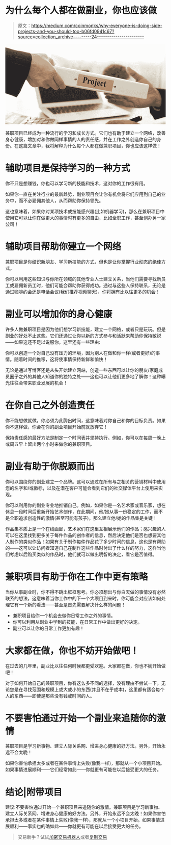 # 为什么每个人都在做副业，你也应该做

> 原文：<https://medium.com/coinmonks/why-everyone-is-doing-side-projects-and-you-should-too-b06fd0941c67?source=collection_archive---------24----------------------->

![](img/859b7d6fc24122f404b08e1824935dae.png)

兼职项目已经成为一种流行的学习和成长方式。它们也有助于建立一个网络，改善身心健康，增加对和你做同样事情的人的责任感，并在工作之外创造你自己的身份。在这篇文章中，我将解释为什么每个人都在做兼职项目，你也应该这样做！

# 辅助项目是保持学习的一种方式

你不只是想赚钱，你也可以学习新的技能和技术，这对你的工作很有用。

如果你一直在关注行业的最新趋势，副业项目会让你有机会将它们应用到自己的业务中，而不必雇佣其他人，从而帮助你保持领先。

这也意味着，如果你对某项技术或技能感兴趣(比如机器学习)，那么在兼职项目中使用它可以让你在做更大的事情时有更多的自由，比如全职工作，甚至创办另一家公司！

# 辅助项目帮助你建立一个网络

兼职项目是你结识新朋友、学习新技能的方式，但也是让你掌握行业动态的绝佳方式。

你可以利用这些知识与你所在领域的其他专业人士建立关系，当他们需要寻找新员工或雇佣新员工时，他们可能会帮助你获得成功。通过与这些人保持联系，无论是通过咖啡约会还是电话会议(我们推荐视频聊天)，你将拥有比以往更多的机会！

# 副业可以增加你的身心健康

许多人做兼职项目是因为他们想学习新技能，建立一个网络，或者只是玩玩。但是副业的好处不止这些。它们还通过让你以新的方式参与和活跃来帮助你保持敏锐——如果这还不足以说服你，这里还有一些理由:

你可以创造一个对自己没有压力的环境，因为别人在做和你一样(或者更好)的事情。随着时间的推移，这将使事情保持新鲜和愉快！

无论是通过写博客还是从头开始建立网站，创造一些东西可以让你的朋友/家庭成员圈子之外的其他人知道你的独特之处——这也可以让他们更多地了解你！这种曝光往往会带来职业发展的机会！

# 在你自己之外创造责任

你不能想做就做。你必须为此腾出时间，这意味着对你自己和你的目标负责。如果你不这样做，你会在你的副业项目开始前就放弃它！

保持责任感的最好方法是制定一个时间表并坚持执行。例如，你可以在每周一晚上或周五早上留出两个小时来做你的兼职项目。

# 副业有助于你脱颖而出

你可以围绕你的副业建立一个品牌。这可以通过在所有与之相关的营销材料中使用您的名字和/或徽标，以及在潜在客户可能会看到它们的社交媒体平台上使用来实现。

你可以利用你的副业专业地推销自己。例如，如果你是一名艺术家或音乐家，想在休息一段时间后重新开始艺术创作，在此期间，他/她从事一份稳定的工作，而不是全职追求创造性的激情(甚至可能有孩子)，那么建立他/她的作品集是关键！

作品集本质上是一个在线画廊，艺术家们在这里互相展示他们的作品；感兴趣的人可以在这里找到更多关于每件作品的创作者的信息，然后决定他们是否也想要其他人制作的类似作品！如果有关于制作每件作品花了多少时间的信息，这也是有帮助的——这可以让访问者知道自己在制作这些作品时付出了什么样的努力，这样当他们考虑以后购买类似的作品时，他们就可以做出明智的决定，看它是否值得。

# 兼职项目有助于你在工作中更有策略

当你从事副业时，你不得不跳出框框思考。你必须想出与你白天做的事情没有必然联系的想法，这意味着当你工作中的下一个大项目到来时，你可能会对应该如何处理它有一个新的看法——甚至是首先需要解决什么样的问题！

*   兼职项目给你一个机会去做你日常工作之外的事情。
*   你可以利用从副业中学到的技能，在日常工作中做出更好的决定。
*   副业可以让你的日常工作更加有趣！

# 大家都在做，你也不妨开始做吧！

在过去的几年里，副业比以往任何时候都更受欢迎。大家都在做，你也不妨开始做吧！

对于如何开始自己的兼职项目，你有这么多不同的选择，没有理由不尝试一下。无论您是在寻找范围和规模上或大或小的东西(并且不在乎成本)，这里都有适合每个人的东西——即使是那些没有钱或时间的人。

# 不要害怕通过开始一个副业来追随你的激情

兼职项目是学习新事物、建立人际关系网、增进身心健康的好方法。另外，开始永远不会太晚！

如果你害怕承担太多或者在某件事情上失败(像我一样)，那就从一个小项目开始。如果事情进展顺利——它们经常如此——你就更有可能在以后接受更大的任务。

# 结论|附带项目

建议:不要害怕通过开始一个兼职项目来追随你的激情。兼职项目是学习新事物、建立人际关系网、增进身心健康的好方法。另外，开始永远不会太晚！如果你害怕承担太多或者在某件事情上失败(像我一样)，那就从一个小项目开始。如果事情进展顺利——事实也的确如此——你就更有可能在以后接受更大的任务。

> 交易新手？试试[加密交易机器人](/coinmonks/crypto-trading-bot-c2ffce8acb2a)或者[复制交易](/coinmonks/top-10-crypto-copy-trading-platforms-for-beginners-d0c37c7d698c)